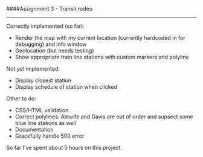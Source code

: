 ####Assignment 3 - Transit rodeo
___

Correctly implemented (so far):

* Render the map with my current location (currently hardcoded in for 
debugging) and info window
* Geolocation (but needs testing)
* Show appropriate train line stations with custom markers and polyline

Not yet implemented:

* Display closest station
* Display schedule of station when clicked

Other to do:

* CSS/HTML validation
* Correct polylines: Alewife and Davis are out of order and supsect some blue
  line stations as well
* Documentation
* Gracefully handle 500 error

So far I've spent about 5 hours on this project.
